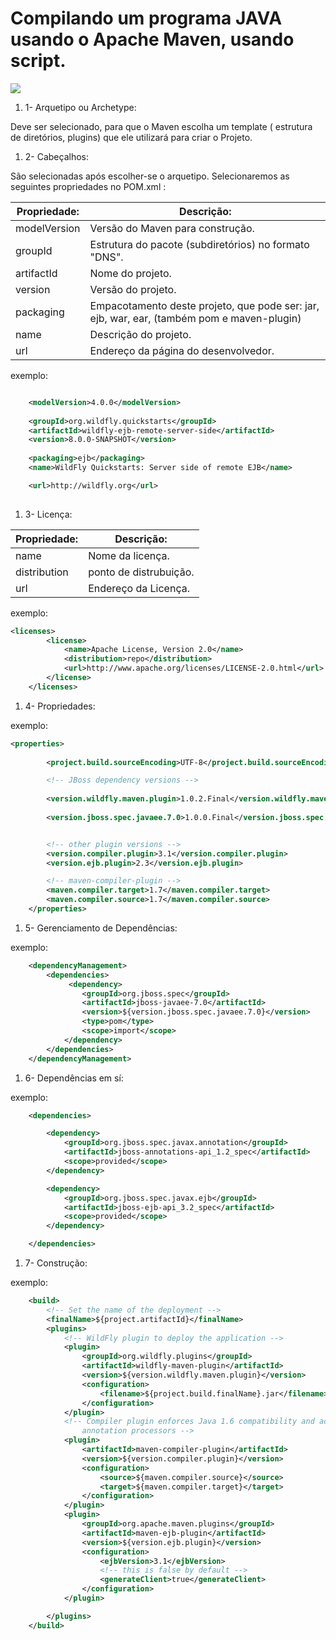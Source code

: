 

# Compilando um programa JAVA usando o Apache Maven, usando script.

![](https://lh3.googleusercontent.com/-5f5vVAeuWRA/VB-NKTBQK6I/AAAAAAAAB2o/ppniM_UzrOQ/w390-h551-no/Exercicios.jpg)

1. 1- Arquetipo ou Archetype:

Deve ser selecionado, para que o Maven escolha um template ( estrutura de diretórios, plugins) que ele utilizará para criar
o Projeto.

1. 2- Cabeçalhos:

São selecionadas após escolher-se o arquetipo. Selecionaremos as seguintes propriedades no POM.xml :


| Propriedade:  | Descrição:                                                                                 |
|---------------|--------------------------------------------------------------------------------------------|
| modelVersion  | Versão do Maven para construção.                                                           |
| groupId       | Estrutura do pacote (subdiretórios) no formato "DNS".                                      |
| artifactId    | Nome do projeto.                                                                           |
| version       | Versão do projeto.                                                                         |
| packaging     | Empacotamento deste projeto, que pode ser: jar, ejb, war, ear, (também pom e maven-plugin) |
| name          | Descrição do projeto.                                                                      |
| url           | Endereço da página do desenvolvedor.                                                       |


exemplo:
```xml

    <modelVersion>4.0.0</modelVersion>
 
    <groupId>org.wildfly.quickstarts</groupId>
    <artifactId>wildfly-ejb-remote-server-side</artifactId>
    <version>8.0.0-SNAPSHOT</version>
	
    <packaging>ejb</packaging>
    <name>WildFly Quickstarts: Server side of remote EJB</name>

    <url>http://wildfly.org</url>
	
```



1. 3- Licença:

| Propriedade:  | Descrição:             |
|---------------|------------------------|
| name          | Nome da licença.       |
| distribution  | ponto de distrubuição. |
| url           | Endereço da Licença.   |

exemplo:
```xml
<licenses>
        <license>
            <name>Apache License, Version 2.0</name>
            <distribution>repo</distribution>
            <url>http://www.apache.org/licenses/LICENSE-2.0.html</url>
        </license>
    </licenses>
```

1. 4- Propriedades:

exemplo:
```xml
<properties>
 
        <project.build.sourceEncoding>UTF-8</project.build.sourceEncoding>

        <!-- JBoss dependency versions -->
        
        <version.wildfly.maven.plugin>1.0.2.Final</version.wildfly.maven.plugin>
        
        <version.jboss.spec.javaee.7.0>1.0.0.Final</version.jboss.spec.javaee.7.0>


        <!-- other plugin versions -->
        <version.compiler.plugin>3.1</version.compiler.plugin>
        <version.ejb.plugin>2.3</version.ejb.plugin>

        <!-- maven-compiler-plugin -->
        <maven.compiler.target>1.7</maven.compiler.target>
        <maven.compiler.source>1.7</maven.compiler.source>
    </properties>
```

1. 5- Gerenciamento de Dependências:


exemplo:
```xml
    <dependencyManagement>
        <dependencies>
             <dependency>
                <groupId>org.jboss.spec</groupId>
                <artifactId>jboss-javaee-7.0</artifactId>
                <version>${version.jboss.spec.javaee.7.0}</version>
                <type>pom</type>
                <scope>import</scope>
            </dependency>
        </dependencies>
    </dependencyManagement>

```



1. 6- Dependências em sí:

exemplo:
```xml
    <dependencies>

        <dependency>
            <groupId>org.jboss.spec.javax.annotation</groupId>
            <artifactId>jboss-annotations-api_1.2_spec</artifactId>
            <scope>provided</scope>
        </dependency>

        <dependency>
            <groupId>org.jboss.spec.javax.ejb</groupId>
            <artifactId>jboss-ejb-api_3.2_spec</artifactId>
            <scope>provided</scope>
        </dependency>

    </dependencies>
```


1. 7- Construção:

exemplo:
```xml
    <build>
        <!-- Set the name of the deployment -->
        <finalName>${project.artifactId}</finalName>
        <plugins>
            <!-- WildFly plugin to deploy the application -->
            <plugin>
                <groupId>org.wildfly.plugins</groupId>
                <artifactId>wildfly-maven-plugin</artifactId>
                <version>${version.wildfly.maven.plugin}</version>
                <configuration>
                    <filename>${project.build.finalName}.jar</filename>
                </configuration>
            </plugin>
            <!-- Compiler plugin enforces Java 1.6 compatibility and activates 
                annotation processors -->
            <plugin>
                <artifactId>maven-compiler-plugin</artifactId>
                <version>${version.compiler.plugin}</version>
                <configuration>
                    <source>${maven.compiler.source}</source>
                    <target>${maven.compiler.target}</target>
                </configuration>
            </plugin>
            <plugin>
                <groupId>org.apache.maven.plugins</groupId>
                <artifactId>maven-ejb-plugin</artifactId>
                <version>${version.ejb.plugin}</version>
                <configuration>
                    <ejbVersion>3.1</ejbVersion>
                    <!-- this is false by default -->
                    <generateClient>true</generateClient>
                </configuration>
            </plugin>

        </plugins>
    </build>
```








